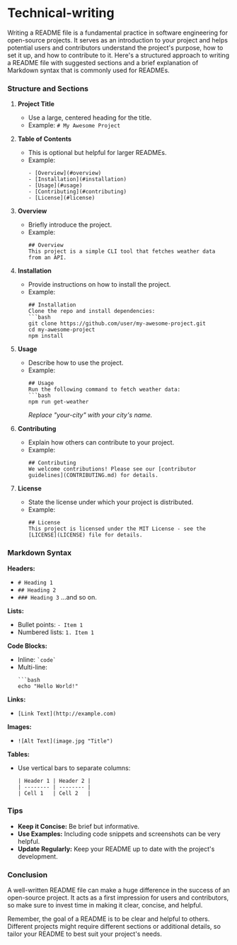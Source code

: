 # Technical-writing

Writing a README file is a fundamental practice in software engineering for open-source projects. It serves as an introduction to your project and helps potential users and contributors understand the project's purpose, how to set it up, and how to contribute to it. Here's a structured approach to writing a README file with suggested sections and a brief explanation of Markdown syntax that is commonly used for READMEs.

### Structure and Sections

1. **Project Title**
    - Use a large, centered heading for the title.
    - Example: `# My Awesome Project`

2. **Table of Contents**
    - This is optional but helpful for larger READMEs.
    - Example:
        ```
        - [Overview](#overview)
        - [Installation](#installation)
        - [Usage](#usage)
        - [Contributing](#contributing)
        - [License](#license)
        ```

3. **Overview**
    - Briefly introduce the project.
    - Example: 
        ```
        ## Overview
        This project is a simple CLI tool that fetches weather data from an API.
        ```

4. **Installation**
    - Provide instructions on how to install the project.
    - Example:
        ```
        ## Installation
        Clone the repo and install dependencies:
        ```bash
        git clone https://github.com/user/my-awesome-project.git
        cd my-awesome-project
        npm install
        ```

5. **Usage**
    - Describe how to use the project.
    - Example:
        ```
        ## Usage
        Run the following command to fetch weather data:
        ```bash
        npm run get-weather
        ```
        *Replace "your-city" with your city's name.*

6. **Contributing**
    - Explain how others can contribute to your project.
    - Example:
        ```
        ## Contributing
        We welcome contributions! Please see our [contributor guidelines](CONTRIBUTING.md) for details.
        ```

7. **License**
    - State the license under which your project is distributed.
    - Example:
        ```
        ## License
        This project is licensed under the MIT License - see the [LICENSE](LICENSE) file for details.
        ```

### Markdown Syntax

**Headers:**
- `# Heading 1`
- `## Heading 2`
- `### Heading 3` ...and so on.

**Lists:**
- Bullet points: `- Item 1`
- Numbered lists: `1. Item 1`

**Code Blocks:**
- Inline: `` `code` ``
- Multi-line:
    ```
    ```bash
    echo "Hello World!"
    ```

**Links:**
- `[Link Text](http://example.com)`

**Images:**
- `![Alt Text](image.jpg "Title")`

**Tables:**
- Use vertical bars to separate columns:
    ```
    | Header 1 | Header 2 |
    | -------- | -------- |
    | Cell 1   | Cell 2   |
    ```

### Tips

- **Keep it Concise:** Be brief but informative.
- **Use Examples:** Including code snippets and screenshots can be very helpful.
- **Update Regularly:** Keep your README up to date with the project's development.

### Conclusion

A well-written README file can make a huge difference in the success of an open-source project. It acts as a first impression for users and contributors, so make sure to invest time in making it clear, concise, and helpful.

Remember, the goal of a README is to be clear and helpful to others. Different projects might require different sections or additional details, so tailor your README to best suit your project's needs.
